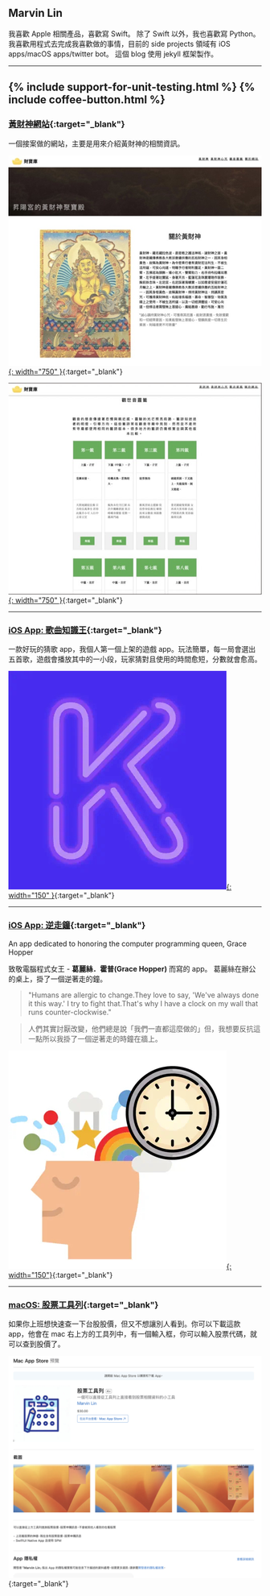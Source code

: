 
## Marvin Lin

我喜歡 Apple 相關產品，喜歡寫 Swift。
除了 Swift 以外，我也喜歡寫 Python。
我喜歡用程式去完成我喜歡做的事情，目前的 side projects 領域有 iOS apps/macOS apps/twitter bot。
這個 blog 使用 jekyll 框架製作。

---

{% include support-for-unit-testing.html %}
{% include coffee-button.html %}
---

### [黃財神網站](https://jambhalayellow.com/){:target="_blank"}

一個接案做的網站，主要是用來介紹黃財神的相關資訊。

[![黃財神網站](/assets/about/website_jambhala_landing.jpeg){: width="750" }](https://jambhalayellow.com/){:target="_blank"}

[![黃財神網站](/assets/about/website_jambhala_divines.jpeg){: width="750" }](https://jambhalayellow.com/){:target="_blank"}

---

### [iOS App: 歌曲知識王](https://apps.apple.com/tw/app/king-of-song-quiz/id1273605195){:target="_blank"}

一款好玩的猜歌 app，我個人第一個上架的遊戲 app。玩法簡單，每一局會選出五首歌，遊戲會播放其中的一小段，玩家猜對且使用的時間愈短，分數就會愈高。

[![歌曲知識王 king of song quiz](/assets/about/icon_king_of_song_quiz.jpg){: width="150" }](https://apps.apple.com/tw/app/king-of-song-quiz/id1273605195){:target="_blank"}

---
### [iOS App: 逆走鐘](https://apps.apple.com/tw/app/backwards-clock/id1632935212){:target="_blank"}

An app dedicated to honoring the computer programming queen, Grace Hopper

致敬電腦程式女王 - **葛麗絲．霍普(Grace Hopper)** 而寫的 app。
葛麗絲在辦公的桌上，掛了一個逆著走的鐘。

>"Humans are allergic to change.They love to say, 'We've always done it this way.' I try to fight that.That's why I have a clock on my wall that runs counter-clockwise."

>人們其實討厭改變，他們總是說「我們一直都這麼做的」但，我想要反抗這一點所以我掛了一個逆著走的時鐘在牆上。

[![逆走鐘 backwards clock](/assets/about/icon_backwards_clock.jpg){: width="150"}](https://apps.apple.com/tw/app/backwards-clock/id1632935212){:target="_blank"}

---
### [macOS: 股票工具列](https://apps.apple.com/tw/app/id6455497589){:target="_blank"}

如果你上班想快速查一下台股股價，但又不想讓別人看到。你可以下載這款 app，他會在 mac 右上方的工具列中，有一個輸入框，你可以輸入股票代碼，就可以查到股價了。

[![股票工具列](/assets/about/screenshot_stockTools.png)](https://apps.apple.com/tw/app/id6455497589){:target="_blank"}